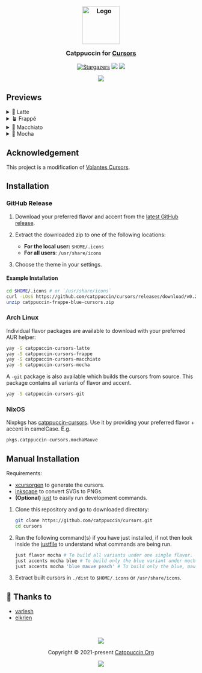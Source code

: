 <h3 align="center">
	<img src="https://raw.githubusercontent.com/catppuccin/catppuccin/main/assets/logos/exports/1544x1544_circle.png" width="100" alt="Logo"/><br/>
	<img src="https://raw.githubusercontent.com/catppuccin/catppuccin/main/assets/misc/transparent.png" height="30" width="0px"/>
	Catppuccin for <a href="https://github.com/varlesh/volantes-cursors">Cursors</a>
	<img src="https://raw.githubusercontent.com/catppuccin/catppuccin/main/assets/misc/transparent.png" height="30" width="0px"/>
</h3>
<p align="center">
    <a href="https://github.com/catppuccin/cursors/stargazers"><img alt="Stargazers" src="https://img.shields.io/github/stars/catppuccin/cursors?colorA=363a4f&colorB=b7bdf8&style=for-the-badge"></a>
    <a href="https://github.com/catppuccin/cursors/issues"><img src="https://img.shields.io/github/issues/catppuccin/cursors?colorA=363a4f&colorB=f5a97f&style=for-the-badge"></a>
    <a href="https://github.com/catppuccin/cursors/contributors"><img src="https://img.shields.io/github/contributors/catppuccin/cursors?colorA=363a4f&colorB=a6da95&style=for-the-badge"></a>
</p>

<p align="center">
  <img src="https://raw.githubusercontent.com/catppuccin/cursors/main/assets/cat-cursors.png"/>
</p>

## Previews

<details>
<summary>🌻 Latte</summary>
  <img src="https://raw.githubusercontent.com/catppuccin/cursors/main/assets/cursors-latte.png"/>
</details>
<details>
<summary>🪴 Frappé</summary>
  <img src="https://raw.githubusercontent.com/catppuccin/cursors/main/assets/cursors-frappe.png"/>
</details>
<details>
<summary>🌺 Macchiato</summary>
  <img src="https://raw.githubusercontent.com/catppuccin/cursors/main/assets/cursors-macchiato.png"/>
</details>
<details>
<summary>🌿 Mocha</summary>
  <img src="https://raw.githubusercontent.com/catppuccin/cursors/main/assets/cursors-mocha.png"/>
</details>

## Acknowledgement

This project is a modification of [Volantes Cursors](https://github.com/varlesh/volantes-cursors).

## Installation

### GitHub Release

<!-- x-release-please-start-version -->

1. Download your preferred flavor and accent from the [latest GitHub release](https://github.com/catppuccin/cursors/releases/tag/v0.2.0).

1. Extract the downloaded zip to one of the following locations:

   - **For the local user:** `$HOME/.icons`
   - **For all users**: `/usr/share/icons`

1. Choose the theme in your settings.

#### Example Installation

```bash
cd $HOME/.icons # or `/usr/share/icons`
curl -LOsS https://github.com/catppuccin/cursors/releases/download/v0.2.0/catppuccin-frappe-blue-cursors.zip
unzip catppuccin-frappe-blue-cursors.zip
```

<!-- x-release-please-end -->

### Arch Linux

Individual flavor packages are available to download with your preferred AUR helper:

```bash
yay -S catppuccin-cursors-latte
yay -S catppuccin-cursors-frappe
yay -S catppuccin-cursors-macchiato
yay -S catppuccin-cursors-mocha
```

A `-git` package is also available which builds the cursors from source. This
package contains all variants of flavor and accent.

```bash
yay -S catppuccin-cursors-git
```

### NixOS

Nixpkgs has
[catppuccin-cursors](https://github.com/NixOS/nixpkgs/tree/nixos-23.11/pkgs/data/icons/catppuccin-cursors).
Use it by providing your preferred flavor + accent in camelCase. E.g.

```nix
pkgs.catppuccin-cursors.mochaMauve
```

## Manual Installation

Requirements:

- [xcursorgen](https://wiki.archlinux.org/title/Xcursorgen) to generate the
  cursors.
- [inkscape](https://wiki.inkscape.org/wiki/Inkscape) to convert SVGs to PNGs.
- **(Optional)** [just](https://github.com/casey/just) to easily run development
  commands.

1. Clone this repository and go to downloaded directory:

   ```bash
   git clone https://github.com/catppuccin/cursors.git
   cd cursors
   ```

1. Run the following command(s) if you have just installed, if not then look
   inside the [justfile](./justfile) to understand what commands are being run.

   ```bash
   just flavor mocha # To build all variants under one single flavor.
   just accents mocha blue # To build only the blue variant under mocha.
   just accents mocha 'blue mauve peach' # To build only the blue, mauve, and peach variants under mocha.
   ```

1. Extract built cursors in `./dist` to `$HOME/.icons` or `/usr/share/icons`.

## 💝 Thanks to

- [varlesh](https://github.com/varlesh/volantes-cursors)
- [elkrien](https://github.com/elkrien)

&nbsp;

<p align="center"><img src="https://raw.githubusercontent.com/catppuccin/catppuccin/main/assets/footers/gray0_ctp_on_line.svg?sanitize=true" /></p>
<p align="center">Copyright &copy; 2021-present <a href="https://github.com/catppuccin" target="_blank">Catppuccin Org</a>
<p align="center"><a href="https://github.com/catppuccin/cursors/blob/main/LICENSE"><img src="https://img.shields.io/static/v1.svg?style=for-the-badge&label=License&message=GNU&logoColor=d9e0ee&colorA=363a4f&colorB=b7bdf8"/></a></p>

